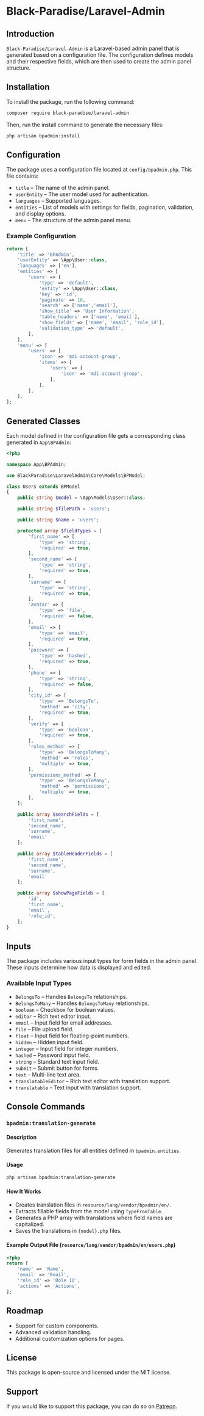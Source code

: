 # Black-Paradise/Laravel-Admin

## Introduction

`Black-Paradise/Laravel-Admin` is a Laravel-based admin panel that is generated based on a configuration file. The configuration defines models and their respective fields, which are then used to create the admin panel structure.

## Installation

To install the package, run the following command:

```sh
composer require black-paradise/laravel-admin
```


Then, run the install command to generate the necessary files:

```sh
php artisan bpadmin:install
```

## Configuration

The package uses a configuration file located at `config/bpadmin.php`. This file contains:
- `title` – The name of the admin panel.
- `userEntity` – The user model used for authentication.
- `languages` – Supported languages.
- `entities` – List of models with settings for fields, pagination, validation, and display options.
- `menu` – The structure of the admin panel menu.

### Example Configuration

```php
return [
    'title' => 'BPAdmin',
    'userEntity' => \App\User::class,
    'languages' => ['en'],
    'entities' => [
        'users' => [
            'type' => 'default',
            'entity' => \App\User::class,
            'key' => 'id',
            'paginate' => 10,
            'search' => ['name','email'],
            'show_title' => 'User Information',
            'table_headers' => ['name', 'email'],
            'show_fields' => ['name', 'email', 'role_id'],
            'validation_type' => 'default',
        ],
    ],
    'menu' => [
        'users' => [
            'icon' => 'mdi-account-group',
            'items' => [
                'users' => [
                    'icon' => 'mdi-account-group',
                ],
            ],
        ],
    ],
];
```

## Generated Classes

Each model defined in the configuration file gets a corresponding class generated in `App\BPAdmin`:

```php
<?php

namespace App\BPAdmin;

use BlackParadise\LaravelAdmin\Core\Models\BPModel;

class Users extends BPModel
{
    public string $model = \App\Models\User::class;

    public string $filePath = 'users';

    public string $name = 'users';

    protected array $fieldTypes = [
        'first_name' => [
            'type' => 'string',
            'required' => true,
        ],
        'second_name' => [
            'type' => 'string',
            'required' => true,
        ],
        'surname' => [
            'type' => 'string',
            'required' => true,
        ],
        'avatar' => [
            'type' => 'file',
            'required' => false,
        ],
        'email' => [
            'type' => 'email',
            'required' => true,
        ],
        'password' => [
            'type' => 'hashed',
            'required' => true,
        ],
        'phone' => [
            'type' => 'string',
            'required' => false,
        ],
        'city_id' => [
            'type' => 'BelongsTo',
            'method' => 'city',
            'required' => true,
        ],
        'verify' => [
            'type' => 'boolean',
            'required' => true,
        ],
        'roles_method' => [
            'type' => 'BelongsToMany',
            'method' => 'roles',
            'multiple' => true,
        ],
        'permissions_method' => [
            'type' => 'BelongsToMany',
            'method' => 'permissions',
            'multiple' => true,
        ],
    ];

    public array $searchFields = [
        'first_name',
        'second_name',
        'surname',
        'email'
    ];

    public array $tableHeaderFields = [
        'first_name',
        'second_name',
        'surname',
        'email'
    ];

    public array $showPageFields = [
        'id',
        'first_name',
        'email',
        'role_id',
    ];
}
```

## Inputs

The package includes various input types for form fields in the admin panel. These inputs determine how data is displayed and edited.

### Available Input Types

- `BelongsTo` – Handles `BelongsTo` relationships.
- `BelongsToMany` – Handles `BelongsToMany` relationships.
- `boolean` – Checkbox for boolean values.
- `editor` – Rich text editor input.
- `email` – Input field for email addresses.
- `file` – File upload field.
- `float` – Input field for floating-point numbers.
- `hidden` – Hidden input field.
- `integer` – Input field for integer numbers.
- `hashed` – Password input field.
- `string` – Standard text input field.
- `submit` – Submit button for forms.
- `text` – Multi-line text area.
- `translatableEditor` – Rich text editor with translation support.
- `translatable` – Text input with translation support.

## Console Commands

### `bpadmin:translation-generate`

#### Description
Generates translation files for all entities defined in `bpadmin.entities`.

#### Usage
```sh
php artisan bpadmin:translation-generate
```

#### How It Works
- Creates translation files in `resource/lang/vendor/bpadmin/en/`.
- Extracts fillable fields from the model using `TypeFromTable`.
- Generates a PHP array with translations where field names are capitalized.
- Saves the translations in `{model}.php` files.

#### Example Output File (`resource/lang/vendor/bpadmin/en/users.php`)

```php
<?php
return [
    'name' => 'Name',
    'email' => 'Email',
    'role_id' => 'Role ID',
    'actions' => 'Actions',
];
```

## Roadmap
- Support for custom components.
- Advanced validation handling.
- Additional customization options for pages.

## License
This package is open-source and licensed under the MIT license.

## Support

If you would like to support this package, you can do so on [Patreon](https://patreon.com/BlackParadise?utm_medium=unknown&utm_source=join_link&utm_campaign=creatorshare_creator&utm_content=copyLink).

